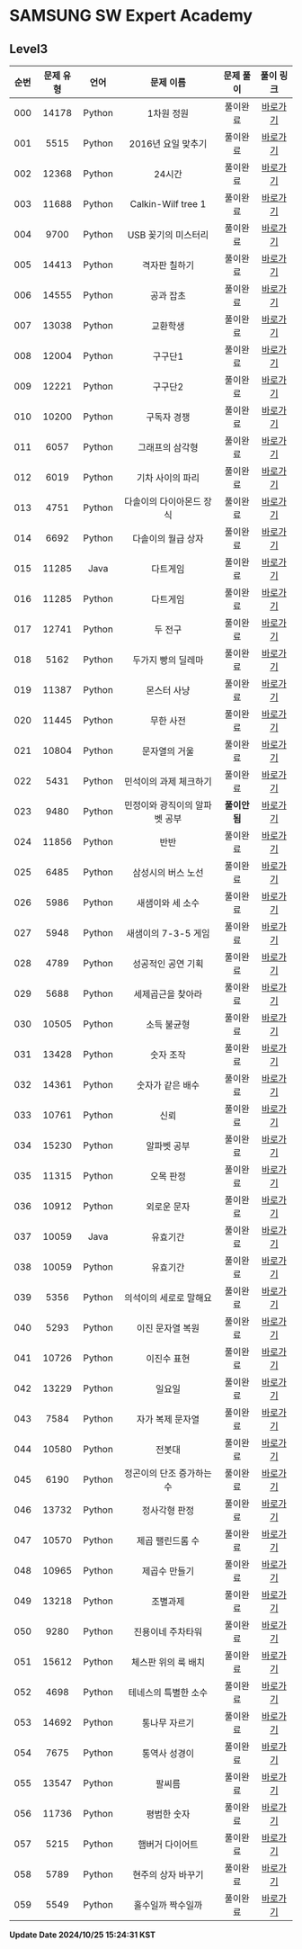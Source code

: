 # SAMSUNG SW Expert Academy

## Level3

| 순번 | 문제 유형 | 언어 | 문제 이름 | 문제 풀이 | 풀이 링크 |
| :--: |:--: |:--: |:--: |:--: |:--: |
|000|14178|Python|1차원 정원|풀이완료|[바로가기](https://github.com/westreed/ProgrammersAlgorithm/blob/main/SAMSUNG_SW_Expert_Academy/Level3/1%EC%B0%A8%EC%9B%90%20%EC%A0%95%EC%9B%90.py)|
|001|5515|Python|2016년 요일 맞추기|풀이완료|[바로가기](https://github.com/westreed/ProgrammersAlgorithm/blob/main/SAMSUNG_SW_Expert_Academy/Level3/2016%EB%85%84%20%EC%9A%94%EC%9D%BC%20%EB%A7%9E%EC%B6%94%EA%B8%B0.py)|
|002|12368|Python|24시간|풀이완료|[바로가기](https://github.com/westreed/ProgrammersAlgorithm/blob/main/SAMSUNG_SW_Expert_Academy/Level3/24%EC%8B%9C%EA%B0%84.py)|
|003|11688|Python|Calkin-Wilf tree 1|풀이완료|[바로가기](https://github.com/westreed/ProgrammersAlgorithm/blob/main/SAMSUNG_SW_Expert_Academy/Level3/Calkin-Wilf%20tree%201.py)|
|004|9700|Python|USB 꽂기의 미스터리|풀이완료|[바로가기](https://github.com/westreed/ProgrammersAlgorithm/blob/main/SAMSUNG_SW_Expert_Academy/Level3/USB%20%EA%BD%82%EA%B8%B0%EC%9D%98%20%EB%AF%B8%EC%8A%A4%ED%84%B0%EB%A6%AC.py)|
|005|14413|Python|격자판 칠하기|풀이완료|[바로가기](https://github.com/westreed/ProgrammersAlgorithm/blob/main/SAMSUNG_SW_Expert_Academy/Level3/%EA%B2%A9%EC%9E%90%ED%8C%90%20%EC%B9%A0%ED%95%98%EA%B8%B0.py)|
|006|14555|Python|공과 잡초|풀이완료|[바로가기](https://github.com/westreed/ProgrammersAlgorithm/blob/main/SAMSUNG_SW_Expert_Academy/Level3/%EA%B3%B5%EA%B3%BC%20%EC%9E%A1%EC%B4%88.py)|
|007|13038|Python|교환학생|풀이완료|[바로가기](https://github.com/westreed/ProgrammersAlgorithm/blob/main/SAMSUNG_SW_Expert_Academy/Level3/%EA%B5%90%ED%99%98%ED%95%99%EC%83%9D.py)|
|008|12004|Python|구구단1|풀이완료|[바로가기](https://github.com/westreed/ProgrammersAlgorithm/blob/main/SAMSUNG_SW_Expert_Academy/Level3/%EA%B5%AC%EA%B5%AC%EB%8B%A81.py)|
|009|12221|Python|구구단2|풀이완료|[바로가기](https://github.com/westreed/ProgrammersAlgorithm/blob/main/SAMSUNG_SW_Expert_Academy/Level3/%EA%B5%AC%EA%B5%AC%EB%8B%A82.py)|
|010|10200|Python|구독자 경쟁|풀이완료|[바로가기](https://github.com/westreed/ProgrammersAlgorithm/blob/main/SAMSUNG_SW_Expert_Academy/Level3/%EA%B5%AC%EB%8F%85%EC%9E%90%20%EA%B2%BD%EC%9F%81.py)|
|011|6057|Python|그래프의 삼각형|풀이완료|[바로가기](https://github.com/westreed/ProgrammersAlgorithm/blob/main/SAMSUNG_SW_Expert_Academy/Level3/%EA%B7%B8%EB%9E%98%ED%94%84%EC%9D%98%20%EC%82%BC%EA%B0%81%ED%98%95.py)|
|012|6019|Python|기차 사이의 파리|풀이완료|[바로가기](https://github.com/westreed/ProgrammersAlgorithm/blob/main/SAMSUNG_SW_Expert_Academy/Level3/%EA%B8%B0%EC%B0%A8%20%EC%82%AC%EC%9D%B4%EC%9D%98%20%ED%8C%8C%EB%A6%AC.py)|
|013|4751|Python|다솔이의 다이아몬드 장식|풀이완료|[바로가기](https://github.com/westreed/ProgrammersAlgorithm/blob/main/SAMSUNG_SW_Expert_Academy/Level3/%EB%8B%A4%EC%86%94%EC%9D%B4%EC%9D%98%20%EB%8B%A4%EC%9D%B4%EC%95%84%EB%AA%AC%EB%93%9C%20%EC%9E%A5%EC%8B%9D.py)|
|014|6692|Python|다솔이의 월급 상자|풀이완료|[바로가기](https://github.com/westreed/ProgrammersAlgorithm/blob/main/SAMSUNG_SW_Expert_Academy/Level3/%EB%8B%A4%EC%86%94%EC%9D%B4%EC%9D%98%20%EC%9B%94%EA%B8%89%20%EC%83%81%EC%9E%90.py)|
|015|11285|Java|다트게임|풀이완료|[바로가기](https://github.com/westreed/ProgrammersAlgorithm/blob/main/SAMSUNG_SW_Expert_Academy/Level3/%EB%8B%A4%ED%8A%B8%EA%B2%8C%EC%9E%84.java)|
|016|11285|Python|다트게임|풀이완료|[바로가기](https://github.com/westreed/ProgrammersAlgorithm/blob/main/SAMSUNG_SW_Expert_Academy/Level3/%EB%8B%A4%ED%8A%B8%EA%B2%8C%EC%9E%84.py)|
|017|12741|Python|두 전구|풀이완료|[바로가기](https://github.com/westreed/ProgrammersAlgorithm/blob/main/SAMSUNG_SW_Expert_Academy/Level3/%EB%91%90%20%EC%A0%84%EA%B5%AC.py)|
|018|5162|Python|두가지 빵의 딜레마|풀이완료|[바로가기](https://github.com/westreed/ProgrammersAlgorithm/blob/main/SAMSUNG_SW_Expert_Academy/Level3/%EB%91%90%EA%B0%80%EC%A7%80%20%EB%B9%B5%EC%9D%98%20%EB%94%9C%EB%A0%88%EB%A7%88.py)|
|019|11387|Python|몬스터 사냥|풀이완료|[바로가기](https://github.com/westreed/ProgrammersAlgorithm/blob/main/SAMSUNG_SW_Expert_Academy/Level3/%EB%AA%AC%EC%8A%A4%ED%84%B0%20%EC%82%AC%EB%83%A5.py)|
|020|11445|Python|무한 사전|풀이완료|[바로가기](https://github.com/westreed/ProgrammersAlgorithm/blob/main/SAMSUNG_SW_Expert_Academy/Level3/%EB%AC%B4%ED%95%9C%20%EC%82%AC%EC%A0%84.py)|
|021|10804|Python|문자열의 거울|풀이완료|[바로가기](https://github.com/westreed/ProgrammersAlgorithm/blob/main/SAMSUNG_SW_Expert_Academy/Level3/%EB%AC%B8%EC%9E%90%EC%97%B4%EC%9D%98%20%EA%B1%B0%EC%9A%B8.py)|
|022|5431|Python|민석이의 과제 체크하기|풀이완료|[바로가기](https://github.com/westreed/ProgrammersAlgorithm/blob/main/SAMSUNG_SW_Expert_Academy/Level3/%EB%AF%BC%EC%84%9D%EC%9D%B4%EC%9D%98%20%EA%B3%BC%EC%A0%9C%20%EC%B2%B4%ED%81%AC%ED%95%98%EA%B8%B0.py)|
|023|9480|Python|민정이와 광직이의 알파벳 공부|**풀이안됨**|[바로가기](https://github.com/westreed/ProgrammersAlgorithm/blob/main/SAMSUNG_SW_Expert_Academy/Level3/%EB%AF%BC%EC%A0%95%EC%9D%B4%EC%99%80%20%EA%B4%91%EC%A7%81%EC%9D%B4%EC%9D%98%20%EC%95%8C%ED%8C%8C%EB%B2%B3%20%EA%B3%B5%EB%B6%80%20X.py)|
|024|11856|Python|반반|풀이완료|[바로가기](https://github.com/westreed/ProgrammersAlgorithm/blob/main/SAMSUNG_SW_Expert_Academy/Level3/%EB%B0%98%EB%B0%98.py)|
|025|6485|Python|삼성시의 버스 노선|풀이완료|[바로가기](https://github.com/westreed/ProgrammersAlgorithm/blob/main/SAMSUNG_SW_Expert_Academy/Level3/%EC%82%BC%EC%84%B1%EC%8B%9C%EC%9D%98%20%EB%B2%84%EC%8A%A4%20%EB%85%B8%EC%84%A0.py)|
|026|5986|Python|새샘이와 세 소수|풀이완료|[바로가기](https://github.com/westreed/ProgrammersAlgorithm/blob/main/SAMSUNG_SW_Expert_Academy/Level3/%EC%83%88%EC%83%98%EC%9D%B4%EC%99%80%20%EC%84%B8%20%EC%86%8C%EC%88%98.py)|
|027|5948|Python|새샘이의 7-3-5 게임|풀이완료|[바로가기](https://github.com/westreed/ProgrammersAlgorithm/blob/main/SAMSUNG_SW_Expert_Academy/Level3/%EC%83%88%EC%83%98%EC%9D%B4%EC%9D%98%207-3-5%20%EA%B2%8C%EC%9E%84.py)|
|028|4789|Python|성공적인 공연 기획|풀이완료|[바로가기](https://github.com/westreed/ProgrammersAlgorithm/blob/main/SAMSUNG_SW_Expert_Academy/Level3/%EC%84%B1%EA%B3%B5%EC%A0%81%EC%9D%B8%20%EA%B3%B5%EC%97%B0%20%EA%B8%B0%ED%9A%8D.py)|
|029|5688|Python|세제곱근을 찾아라|풀이완료|[바로가기](https://github.com/westreed/ProgrammersAlgorithm/blob/main/SAMSUNG_SW_Expert_Academy/Level3/%EC%84%B8%EC%A0%9C%EA%B3%B1%EA%B7%BC%EC%9D%84%20%EC%B0%BE%EC%95%84%EB%9D%BC.py)|
|030|10505|Python|소득 불균형|풀이완료|[바로가기](https://github.com/westreed/ProgrammersAlgorithm/blob/main/SAMSUNG_SW_Expert_Academy/Level3/%EC%86%8C%EB%93%9D%20%EB%B6%88%EA%B7%A0%ED%98%95.py)|
|031|13428|Python|숫자 조작|풀이완료|[바로가기](https://github.com/westreed/ProgrammersAlgorithm/blob/main/SAMSUNG_SW_Expert_Academy/Level3/%EC%88%AB%EC%9E%90%20%EC%A1%B0%EC%9E%91.py)|
|032|14361|Python|숫자가 같은 배수|풀이완료|[바로가기](https://github.com/westreed/ProgrammersAlgorithm/blob/main/SAMSUNG_SW_Expert_Academy/Level3/%EC%88%AB%EC%9E%90%EA%B0%80%20%EA%B0%99%EC%9D%80%20%EB%B0%B0%EC%88%98.py)|
|033|10761|Python|신뢰|풀이완료|[바로가기](https://github.com/westreed/ProgrammersAlgorithm/blob/main/SAMSUNG_SW_Expert_Academy/Level3/%EC%8B%A0%EB%A2%B0.py)|
|034|15230|Python|알파벳 공부|풀이완료|[바로가기](https://github.com/westreed/ProgrammersAlgorithm/blob/main/SAMSUNG_SW_Expert_Academy/Level3/%EC%95%8C%ED%8C%8C%EB%B2%B3%20%EA%B3%B5%EB%B6%80.py)|
|035|11315|Python|오목 판정|풀이완료|[바로가기](https://github.com/westreed/ProgrammersAlgorithm/blob/main/SAMSUNG_SW_Expert_Academy/Level3/%EC%98%A4%EB%AA%A9%20%ED%8C%90%EC%A0%95.py)|
|036|10912|Python|외로운 문자|풀이완료|[바로가기](https://github.com/westreed/ProgrammersAlgorithm/blob/main/SAMSUNG_SW_Expert_Academy/Level3/%EC%99%B8%EB%A1%9C%EC%9A%B4%20%EB%AC%B8%EC%9E%90.py)|
|037|10059|Java|유효기간|풀이완료|[바로가기](https://github.com/westreed/ProgrammersAlgorithm/blob/main/SAMSUNG_SW_Expert_Academy/Level3/%EC%9C%A0%ED%9A%A8%EA%B8%B0%EA%B0%84.java)|
|038|10059|Python|유효기간|풀이완료|[바로가기](https://github.com/westreed/ProgrammersAlgorithm/blob/main/SAMSUNG_SW_Expert_Academy/Level3/%EC%9C%A0%ED%9A%A8%EA%B8%B0%EA%B0%84.py)|
|039|5356|Python|의석이의 세로로 말해요|풀이완료|[바로가기](https://github.com/westreed/ProgrammersAlgorithm/blob/main/SAMSUNG_SW_Expert_Academy/Level3/%EC%9D%98%EC%84%9D%EC%9D%B4%EC%9D%98%20%EC%84%B8%EB%A1%9C%EB%A1%9C%20%EB%A7%90%ED%95%B4%EC%9A%94.py)|
|040|5293|Python|이진 문자열 복원|풀이완료|[바로가기](https://github.com/westreed/ProgrammersAlgorithm/blob/main/SAMSUNG_SW_Expert_Academy/Level3/%EC%9D%B4%EC%A7%84%20%EB%AC%B8%EC%9E%90%EC%97%B4%20%EB%B3%B5%EC%9B%90.py)|
|041|10726|Python|이진수 표현|풀이완료|[바로가기](https://github.com/westreed/ProgrammersAlgorithm/blob/main/SAMSUNG_SW_Expert_Academy/Level3/%EC%9D%B4%EC%A7%84%EC%88%98%20%ED%91%9C%ED%98%84.py)|
|042|13229|Python|일요일|풀이완료|[바로가기](https://github.com/westreed/ProgrammersAlgorithm/blob/main/SAMSUNG_SW_Expert_Academy/Level3/%EC%9D%BC%EC%9A%94%EC%9D%BC.py)|
|043|7584|Python|자가 복제 문자열|풀이완료|[바로가기](https://github.com/westreed/ProgrammersAlgorithm/blob/main/SAMSUNG_SW_Expert_Academy/Level3/%EC%9E%90%EA%B0%80%20%EB%B3%B5%EC%A0%9C%20%EB%AC%B8%EC%9E%90%EC%97%B4.py)|
|044|10580|Python|전봇대|풀이완료|[바로가기](https://github.com/westreed/ProgrammersAlgorithm/blob/main/SAMSUNG_SW_Expert_Academy/Level3/%EC%A0%84%EB%B4%87%EB%8C%80.py)|
|045|6190|Python|정곤이의 단조 증가하는 수|풀이완료|[바로가기](https://github.com/westreed/ProgrammersAlgorithm/blob/main/SAMSUNG_SW_Expert_Academy/Level3/%EC%A0%95%EA%B3%A4%EC%9D%B4%EC%9D%98%20%EB%8B%A8%EC%A1%B0%20%EC%A6%9D%EA%B0%80%ED%95%98%EB%8A%94%20%EC%88%98.py)|
|046|13732|Python|정사각형 판정|풀이완료|[바로가기](https://github.com/westreed/ProgrammersAlgorithm/blob/main/SAMSUNG_SW_Expert_Academy/Level3/%EC%A0%95%EC%82%AC%EA%B0%81%ED%98%95%20%ED%8C%90%EC%A0%95.py)|
|047|10570|Python|제곱 팰린드롬 수|풀이완료|[바로가기](https://github.com/westreed/ProgrammersAlgorithm/blob/main/SAMSUNG_SW_Expert_Academy/Level3/%EC%A0%9C%EA%B3%B1%20%ED%8C%B0%EB%A6%B0%EB%93%9C%EB%A1%AC%20%EC%88%98.py)|
|048|10965|Python|제곱수 만들기|풀이완료|[바로가기](https://github.com/westreed/ProgrammersAlgorithm/blob/main/SAMSUNG_SW_Expert_Academy/Level3/%EC%A0%9C%EA%B3%B1%EC%88%98%20%EB%A7%8C%EB%93%A4%EA%B8%B0.py)|
|049|13218|Python|조별과제|풀이완료|[바로가기](https://github.com/westreed/ProgrammersAlgorithm/blob/main/SAMSUNG_SW_Expert_Academy/Level3/%EC%A1%B0%EB%B3%84%EA%B3%BC%EC%A0%9C.py)|
|050|9280|Python|진용이네 주차타워|풀이완료|[바로가기](https://github.com/westreed/ProgrammersAlgorithm/blob/main/SAMSUNG_SW_Expert_Academy/Level3/%EC%A7%84%EC%9A%A9%EC%9D%B4%EB%84%A4%20%EC%A3%BC%EC%B0%A8%ED%83%80%EC%9B%8C.py)|
|051|15612|Python|체스판 위의 룩 배치|풀이완료|[바로가기](https://github.com/westreed/ProgrammersAlgorithm/blob/main/SAMSUNG_SW_Expert_Academy/Level3/%EC%B2%B4%EC%8A%A4%ED%8C%90%20%EC%9C%84%EC%9D%98%20%EB%A3%A9%20%EB%B0%B0%EC%B9%98.py)|
|052|4698|Python|테네스의 특별한 소수|풀이완료|[바로가기](https://github.com/westreed/ProgrammersAlgorithm/blob/main/SAMSUNG_SW_Expert_Academy/Level3/%ED%85%8C%EB%84%A4%EC%8A%A4%EC%9D%98%20%ED%8A%B9%EB%B3%84%ED%95%9C%20%EC%86%8C%EC%88%98.py)|
|053|14692|Python|통나무 자르기|풀이완료|[바로가기](https://github.com/westreed/ProgrammersAlgorithm/blob/main/SAMSUNG_SW_Expert_Academy/Level3/%ED%86%B5%EB%82%98%EB%AC%B4%20%EC%9E%90%EB%A5%B4%EA%B8%B0.py)|
|054|7675|Python|통역사 성경이|풀이완료|[바로가기](https://github.com/westreed/ProgrammersAlgorithm/blob/main/SAMSUNG_SW_Expert_Academy/Level3/%ED%86%B5%EC%97%AD%EC%82%AC%20%EC%84%B1%EA%B2%BD%EC%9D%B4.py)|
|055|13547|Python|팔씨름|풀이완료|[바로가기](https://github.com/westreed/ProgrammersAlgorithm/blob/main/SAMSUNG_SW_Expert_Academy/Level3/%ED%8C%94%EC%94%A8%EB%A6%84.py)|
|056|11736|Python|평범한 숫자|풀이완료|[바로가기](https://github.com/westreed/ProgrammersAlgorithm/blob/main/SAMSUNG_SW_Expert_Academy/Level3/%ED%8F%89%EB%B2%94%ED%95%9C%20%EC%88%AB%EC%9E%90.py)|
|057|5215|Python|햄버거 다이어트|풀이완료|[바로가기](https://github.com/westreed/ProgrammersAlgorithm/blob/main/SAMSUNG_SW_Expert_Academy/Level3/%ED%96%84%EB%B2%84%EA%B1%B0%20%EB%8B%A4%EC%9D%B4%EC%96%B4%ED%8A%B8.py)|
|058|5789|Python|현주의 상자 바꾸기|풀이완료|[바로가기](https://github.com/westreed/ProgrammersAlgorithm/blob/main/SAMSUNG_SW_Expert_Academy/Level3/%ED%98%84%EC%A3%BC%EC%9D%98%20%EC%83%81%EC%9E%90%20%EB%B0%94%EA%BE%B8%EA%B8%B0.py)|
|059|5549|Python|홀수일까 짝수일까|풀이완료|[바로가기](https://github.com/westreed/ProgrammersAlgorithm/blob/main/SAMSUNG_SW_Expert_Academy/Level3/%ED%99%80%EC%88%98%EC%9D%BC%EA%B9%8C%20%EC%A7%9D%EC%88%98%EC%9D%BC%EA%B9%8C.py)|


**Update Date 2024/10/25 15:24:31 KST**